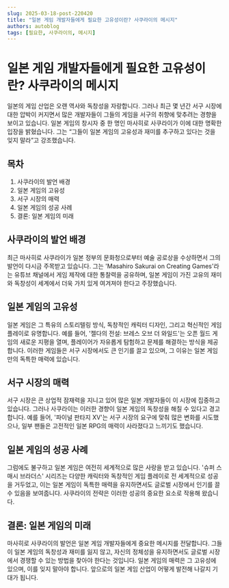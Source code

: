 ```yaml
---
slug: 2025-03-18-post-220420
title: "일본 게임 개발자들에게 필요한 고유성이란? 사쿠라이의 메시지"
authors: autoblog
tags: [필요한, 사쿠라이의, 메시지]
---
```


# 일본 게임 개발자들에게 필요한 고유성이란? 사쿠라이의 메시지

일본의 게임 산업은 오랜 역사와 독창성을 자랑합니다. 그러나 최근 몇 년간 서구 시장에 대한 압박이 커지면서 많은 개발자들이 그들의 게임을 서구의 취향에 맞추려는 경향을 보이고 있습니다. 일본 게임의 창시자 중 한 명인 마사히로 사쿠라이가 이에 대한 명확한 입장을 밝혔습니다. 그는 “그들이 일본 게임의 고유성과 재미를 추구하고 있다는 것을 잊지 말라”고 강조했습니다.  

## 목차  
1. 사쿠라이의 발언 배경  
2. 일본 게임의 고유성  
3. 서구 시장의 매력  
4. 일본 게임의 성공 사례  
5. 결론: 일본 게임의 미래

## 사쿠라이의 발언 배경  
최근 마사히로 사쿠라이가 일본 정부의 문화청으로부터 예술 공로상을 수상하면서 그의 발언이 다시금 주목받고 있습니다. 그는 'Masahiro Sakurai on Creating Games'라는 유튜브 채널에서 게임 제작에 대한 통찰력을 공유하며, 일본 게임이 가진 고유의 재미와 독창성이 세계에서 더욱 가치 있게 여겨져야 한다고 주장했습니다.  

## 일본 게임의 고유성  
일본 게임은 그 특유의 스토리텔링 방식, 독창적인 캐릭터 디자인, 그리고 혁신적인 게임 플레이로 유명합니다. 예를 들어, '젤다의 전설: 브레스 오브 더 와일드'는 오픈 월드 게임의 새로운 지평을 열며, 플레이어가 자유롭게 탐험하고 문제를 해결하는 방식을 제공합니다. 이러한 게임들은 서구 시장에서도 큰 인기를 끌고 있으며, 그 이유는 일본 게임만의 독특한 매력에 있습니다.  

## 서구 시장의 매력  
서구 시장은 큰 상업적 잠재력을 지니고 있어 많은 일본 개발자들이 이 시장에 집중하고 있습니다. 그러나 사쿠라이는 이러한 경향이 일본 게임의 독창성을 해칠 수 있다고 경고합니다. 예를 들어, '파이널 판타지 XV'는 서구 시장의 요구에 맞춰 많은 변화를 시도했으나, 일부 팬들은 고전적인 일본 RPG의 매력이 사라졌다고 느끼기도 했습니다.  

## 일본 게임의 성공 사례  
그럼에도 불구하고 일본 게임은 여전히 세계적으로 많은 사랑을 받고 있습니다. '슈퍼 스매시 브라더스' 시리즈는 다양한 캐릭터와 독창적인 게임 플레이로 전 세계적으로 성공을 거두었고, 이는 일본 게임이 독특한 매력을 유지하면서도 글로벌 시장에서 인기를 끌 수 있음을 보여줍니다. 사쿠라이의 전략은 이러한 성공의 중요한 요소로 작용해 왔습니다.  

## 결론: 일본 게임의 미래  
마사히로 사쿠라이의 발언은 일본 게임 개발자들에게 중요한 메시지를 전달합니다. 그들이 일본 게임의 독창성과 재미를 잃지 않고, 자신의 정체성을 유지하면서도 글로벌 시장에서 경쟁할 수 있는 방법을 찾아야 한다는 것입니다. 일본 게임의 매력은 그 고유성에 있으며, 이를 잊지 말아야 합니다. 앞으로의 일본 게임 산업이 어떻게 발전해 나갈지 기대가 됩니다.
